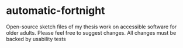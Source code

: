 # automatic-fortnight
Open-source sketch files of my thesis work on accessible software for older adults. Please feel free to suggest changes. All changes must be backed by usability tests
